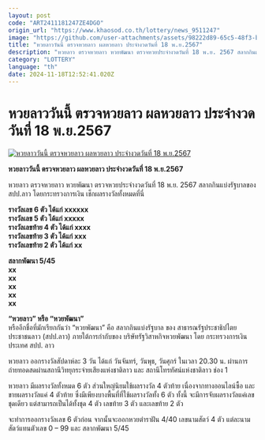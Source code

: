 ```yaml
---
layout: post
code: "ART2411181247ZE4DGO"
origin_url: "https://www.khaosod.co.th/lottery/news_9511247"
image: "https://github.com/user-attachments/assets/98222d89-65c5-48f3-b361-f17d6aa861d5"
title: "หวยลาววันนี้ ตรวจหวยลาว ผลหวยลาว ประจำงวดวันที่ 18 พ.ย.2567"
description: "หวยลาว ตรวจหวยลาว หวยพัฒนา ตรวจหวยประจำงวดวันที่ 18 พ.ย. 2567 สลากกินแบ่งรัฐบาลของสปป.ลาว โดยกระทรวงการเงิน เช็กผลรางวัลทั้งหมด"
category: "LOTTERY"
language: "th"
date: 2024-11-18T12:52:41.020Z
---
```


# หวยลาววันนี้ ตรวจหวยลาว ผลหวยลาว ประจำงวดวันที่ 18 พ.ย.2567

[![หวยลาววันนี้ ตรวจหวยลาว ผลหวยลาว ประจำงวดวันที่ 18 พ.ย.2567](https://www.khaosod.co.th/wpapp/uploads/2024/11/lao-lotto.jpg "หวยลาววันนี้ ตรวจหวยลาว ผลหวยลาว ประจำงวดวันที่ 18 พ.ย.2567")](https://www.khaosod.co.th/wpapp/uploads/2024/11/lao-lotto.jpg)

**หวยลาววันนี้ ตรวจหวยลาว ผลหวยลาว ประจำงวดวันที่ 18 พ.ย.2567**

หวยลาว ตรวจหวยลาว หวยพัฒนา ตรวจหวยประจำงวดวันที่ 18 พ.ย. 2567 สลากกินแบ่งรัฐบาลของสปป.ลาว โดยกระทรวงการเงิน เช็กผลรางวัลทั้งหมดที่นี่

**รางวัลเลข 6 ตัว ได้แก่ xxxxxx**  
**รางวัลเลข 5 ตัว ได้แก่ xxxxx**  
**รางวัลเลขท้าย 4 ตัว ได้แก่ xxxx**  
**รางวัลเลขท้าย 3 ตัว ได้แก่ xxx**  
**รางวัลเลขท้าย 2 ตัว ได้แก่ xx**

**สลากพัฒนา 5/45**  
**xx**  
**xx**  
**xx**  
**xx**  
**xx**

**“หวยลาว” หรือ “หวยพัฒนา”**​  
หรืออีกชื่อที่มักเรียกกันว่า “หวยพัฒนา” คือ สลากกินแบ่งรัฐบาล ของ สาธารณรัฐประชาธิปไตยประชาชนลาว (สปป.ลาว) ภายใต้การกำกับของ บริษัทรัฐวิสาหกิจหวยพัฒนา โดย กระทรวงการเงิน ประเทศ สปป. ลาว

หวยลาว ออกรางวัลสัปดาห์ละ 3 วัน ได้แก่ วันจันทร์, วันพุธ, วันศุกร์ ในเวลา 20.30 น. ผ่านการถ่ายทอดสดผ่านสถานีวิทยุกระจ่ายเสียงแห่งชาติลาว และ สถานีโทรทัศน์แห่งชาติลาว ช่อง 1​

หวยลาว มีผลรางวัลทั้งหมด 6 ตัว ส่วนใหญ่นิยมใช้ผลรางวัล 4 ตัวท้าย เนื่องจากทางออนไลน์ซื้อ และขายผลรางวัลแค่ 4 ตัวท้าย ซึ่งมีเพียงบางพื้นที่ที่ใช้ผลรางวัลทั้ง 6 ตัว ทั้งนี้ จะมีการจับผลรางวัลแค่เลขชุดเดียว แต่สามารถเป็นได้ทั้งชุด 4 ตัว เลขท้าย 3 ตัว และเลขท้าย 2 ตัว​

จะทำการออกรางวัลเลข 6 ตัวก่อน จากนั้นจะออกหวยตำราฝัน 4/40 เลขนามสัตว์ 4 ตัว แต่ละนามสัตว์แทนตัวเลข 0 – 99 และ สลากพัฒนา 5/45